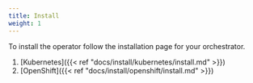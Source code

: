 ```yaml
---
title: Install
weight: 1
---
```


To install the operator follow the installation page for your orchestrator.

1. [Kubernetes]({{< ref "docs/install/kubernetes/install.md" >}})
1. [OpenShift]({{< ref "docs/install/openshift/install.md" >}})
